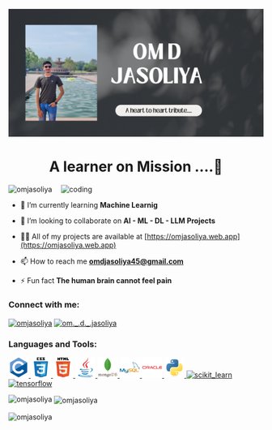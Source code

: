 ![logo](https://github.com/omjasoliya/omjasoliya/blob/main/banner.jpg)
<h1 align="center">A learner on Mission ....👋</h1>

<img align="right" alt="coding" width="400" src = "https://camo.githubusercontent.com/97cb98b662f174dde769da3eb2370e56d46bc30bd056f1ed2967472386493521/68747470733a2f2f6d656469612e74656e6f722e636f6d2f663169495138696d74464541414141642f636f6d70757461646f72612e676966">

<p align="left"> <img src="https://komarev.com/ghpvc/?username=omjasoliya&label=Profile%20views&color=0e75b6&style=flat" alt="omjasoliya" /> </p>

- 🌱 I’m currently learning **Machine Learnig**

- 👯 I’m looking to collaborate on **AI - ML - DL - LLM Projects**

- 👨‍💻 All of my projects are available at [https://omjasoliya.web.app](https://omjasoliya.web.app)

- 📫 How to reach me **omdjasoliya45@gmail.com**

- ⚡ Fun fact **The human brain cannot feel pain**

<h3 align="left">Connect with me:</h3>
<p align="left">
<a href="https://linkedin.com/in/omjasoliya" target="blank"><img align="center" src="https://raw.githubusercontent.com/rahuldkjain/github-profile-readme-generator/master/src/images/icons/Social/linked-in-alt.svg" alt="omjasoliya" height="30" width="40" /></a>
<a href="https://instagram.com/om._.d._.jasoliya" target="blank"><img align="center" src="https://raw.githubusercontent.com/rahuldkjain/github-profile-readme-generator/master/src/images/icons/Social/instagram.svg" alt="om._.d._.jasoliya" height="30" width="40" /></a>
</p>

<h3 align="left">Languages and Tools:</h3>
<p align="left"> <a href="https://www.cprogramming.com/" target="_blank" rel="noreferrer"> <img src="https://raw.githubusercontent.com/devicons/devicon/master/icons/c/c-original.svg" alt="c" width="40" height="40"/> </a> <a href="https://www.w3schools.com/css/" target="_blank" rel="noreferrer"> <img src="https://raw.githubusercontent.com/devicons/devicon/master/icons/css3/css3-original-wordmark.svg" alt="css3" width="40" height="40"/> </a> <a href="https://www.w3.org/html/" target="_blank" rel="noreferrer"> <img src="https://raw.githubusercontent.com/devicons/devicon/master/icons/html5/html5-original-wordmark.svg" alt="html5" width="40" height="40"/> </a> <a href="https://www.java.com" target="_blank" rel="noreferrer"> <img src="https://raw.githubusercontent.com/devicons/devicon/master/icons/java/java-original.svg" alt="java" width="40" height="40"/> </a> <a href="https://www.mongodb.com/" target="_blank" rel="noreferrer"> <img src="https://raw.githubusercontent.com/devicons/devicon/master/icons/mongodb/mongodb-original-wordmark.svg" alt="mongodb" width="40" height="40"/> </a> <a href="https://www.mysql.com/" target="_blank" rel="noreferrer"> <img src="https://raw.githubusercontent.com/devicons/devicon/master/icons/mysql/mysql-original-wordmark.svg" alt="mysql" width="40" height="40"/> </a> <a href="https://www.oracle.com/" target="_blank" rel="noreferrer"> <img src="https://raw.githubusercontent.com/devicons/devicon/master/icons/oracle/oracle-original.svg" alt="oracle" width="40" height="40"/> </a> <a href="https://www.python.org" target="_blank" rel="noreferrer"> <img src="https://raw.githubusercontent.com/devicons/devicon/master/icons/python/python-original.svg" alt="python" width="40" height="40"/> </a> <a href="https://scikit-learn.org/" target="_blank" rel="noreferrer"> <img src="https://upload.wikimedia.org/wikipedia/commons/0/05/Scikit_learn_logo_small.svg" alt="scikit_learn" width="40" height="40"/> </a> <a href="https://www.tensorflow.org" target="_blank" rel="noreferrer"> <img src="https://www.vectorlogo.zone/logos/tensorflow/tensorflow-icon.svg" alt="tensorflow" width="40" height="40"/> </a> </p>

<p><img align="left" src="https://github-readme-stats.vercel.app/api/top-langs?username=omjasoliya&show_icons=true&locale=en&layout=compact" alt="omjasoliya" /></p>

<p>&nbsp;<img align="center" src="https://github-readme-stats.vercel.app/api?username=omjasoliya&show_icons=true&locale=en" alt="omjasoliya" /></p>

<p><img align="center" src="https://github-readme-streak-stats.herokuapp.com/?user=omjasoliya&" alt="omjasoliya" /></p>
